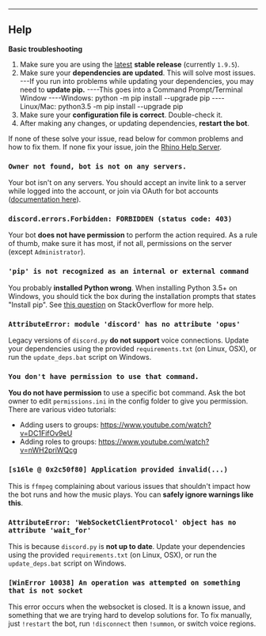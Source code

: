 ***
## Help
**Basic troubleshooting**

1. Make sure you are using the [latest](https://github.com/SexualRhinoceros/MusicBot/releases/tag/1.9.5) **stable release** (currently `1.9.5`).
2. Make sure your **dependencies are updated**. This will solve most issues.
---If you run into problems while updating your dependencies, you may need to **update pip.**
----This goes into a Command Prompt/Terminal Window
----Windows: python -m pip install --upgrade pip
----Linux/Mac: python3.5 -m pip install --upgrade pip
3. Make sure your **configuration file is correct**. Double-check it.
4. After making any changes, or updating dependencies, **restart the bot**.

If none of these solve your issue, read below for common problems and how to fix them. If none fix your issue, join the [Rhino Help Server](http://discord.me/rhinohelp).

### `Owner not found, bot is not on any servers.`

Your bot isn't on any servers. You should accept an invite link to a server while logged into the account, or join via OAuth for bot accounts ([documentation here](https://discordapp.com/developers/docs/intro)).

### `discord.errors.Forbidden: FORBIDDEN (status code: 403)`

Your bot **does not have permission** to perform the action required. As a rule of thumb, make sure it has most, if not all, permissions on the server (except `Administrator`).

### `'pip' is not recognized as an internal or external command`

You probably **installed Python wrong**. When installing Python 3.5+ on Windows, you should tick the box during the installation prompts that states "Install pip". See [this question](http://stackoverflow.com/questions/23708898/pip-is-not-recognized-as-an-internal-or-external-command) on StackOverflow for more help.

### `AttributeError: module 'discord' has no attribute 'opus'`

Legacy versions of `discord.py` **do not support** voice connections. Update your dependencies using the provided `requirements.txt` (on Linux, OSX), or run the `update_deps.bat` script on Windows.

### `You don't have permission to use that command.`

**You do not have permission** to use a specific bot command. Ask the bot owner to edit `permissions.ini` in the config folder to give you permission. There are various video tutorials:

* Adding users to groups: https://www.youtube.com/watch?v=DC1FifOv9eU
* Adding roles to groups: https://www.youtube.com/watch?v=nWH2priWQcg

### `[s16le @ 0x2c50f80] Application provided invalid(...)`

This is `ffmpeg` complaining about various issues that shouldn't impact how the bot runs and how the music plays. You can **safely ignore warnings like this**.

### `AttributeError: 'WebSocketClientProtocol' object has no attribute 'wait_for'`

This is because `discord.py` is **not up to date**. Update your dependencies using the provided `requirements.txt` (on Linux, OSX), or run the `update_deps.bat` script on Windows.

### `[WinError 10038] An operation was attempted on something that is not socket`

This error occurs when the websocket is closed. It is a known issue, and something that we are trying hard to develop solutions for. To fix manually, just `!restart` the bot, run `!disconnect` then `!summon`, or switch voice regions.